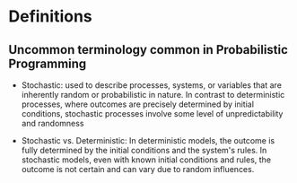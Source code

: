 # Definitions

## Uncommon terminology common in Probabilistic Programming

- Stochastic: used to describe processes, systems, or variables that are inherently random or probabilistic in nature. In contrast to deterministic processes, where outcomes are precisely determined by initial conditions, stochastic processes involve some level of unpredictability and randomness

- Stochastic vs. Deterministic: In deterministic models, the outcome is fully determined by the initial conditions and the system's rules. In stochastic models, even with known initial conditions and rules, the outcome is not certain and can vary due to random influences.

